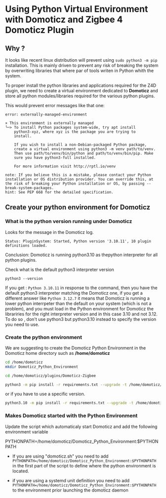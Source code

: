 # Using Python Virtual Environment with Domoticz and Zigbee 4 Domoticz Plugin

## Why ?

It looks like recent linux distribution will prevent using `sudo python3 -m pip` installation. This is mainly driven to prevent any risk of breaking the system by overwriting libraries that where par of tools writen in Python whith the system.

To proper install the python libraries and applications required for the Z4D plugin, we need to create a virtual environment dedicated to __Domoticz__ and store all python modules/libraries required for the various python plugins.

This would prevent error messages like that one:

```log
error: externally-managed-environment

× This environment is externally managed
╰─> To install Python packages system-wide, try apt install
    python3-xyz, where xyz is the package you are trying to
    install.

    If you wish to install a non-Debian-packaged Python package,
    create a virtual environment using python3 -m venv path/to/venv.
    Then use path/to/venv/bin/python and path/to/venv/bin/pip. Make
    sure you have python3-full installed.

    For more information visit http://rptl.io/venv

note: If you believe this is a mistake, please contact your Python installation or OS distribution provider. You can override this, at the risk of breaking your Python installation or OS, by passing --break-system-packages.
hint: See PEP 668 for the detailed specification.
```

## Create your python environment for Domoticz

### What is the python version running under Domoticz

Looks for the message in the Domoticz log.

`Status: PluginSystem: Started, Python version '3.10.11', 10 plugin definitions loaded.`

Conclusion: Domoticz is running python3.10 as thepython interpreter for all python plugins.

Check what is the default python3 interpreter version

`python3 --version`

If you get : `Python 3.10.11` in response to the command, then you have the default python3 interpreter matching the Domoticz one, if you get a different answer like `Python 3.12.7` it means that Domoticz is running a lower python interrpeter than the default on your system (which is not a problem), and you must load in the Python environment for Domoticz the librariries for the right interpreter version and in this case 3.10 and not 3.12. To do so , don't use python3 but python3.10 instead to specify the version you need to use.

### Create the python environment

We are suggesting to create the Domoticz Python Environment in the Domoticz home directory such as __/home/domoticz__

```bash
cd /home/domoticz
mkdir Domoticz_Python_Environment
```

```bash
cd /home/domoticz/plugins/Domoticz-Zigbee
````

```bash
python3 -m pip install -r requirements.txt --upgrade -t /home/domoticz/Domoticz_Python_Environment
```

or if you have to use a specific version.

```bash
python3.10 -m pip install -r requirements.txt --upgrade -t /home/domoticz/Domoticz_Python_Environment
```

### Makes Domoticz started with the Python Environment

Update the script which automaticaly start Domoticz and add the following environment variable

PYTHONPATH=/home/domoticz/Domoticz_Python_Environment:$PYTHONPATH

* If you are using "domoticz.sh" you need to add `PYTHONPATH=/home/domoticz/Domoticz_Python_Environment:$PYTHONPATH` in the first part of the script to define where the python environment is located.

* if you are using a systemd unit definition you need to add `PYTHONPATH=/home/domoticz/Domoticz_Python_Environment:$PYTHONPATH` to the environment prior launching the domoticz daemon
